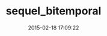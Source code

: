 ---
layout: post
title:  "sequel_bitemporal"
repo:   "TalentBox/sequel_bitemporal"
date:   2015-02-18 17:09:22
gemurl: https://github.com/TalentBox/sequel_bitemporal
---